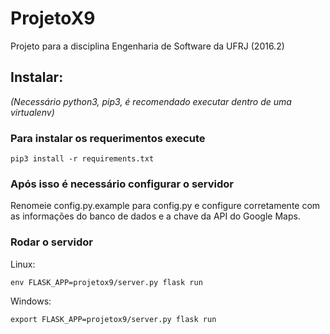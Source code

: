 # ProjetoX9
Projeto para a disciplina Engenharia de Software da UFRJ (2016.2)

## Instalar: 
*(Necessário python3, pip3, é recomendado executar dentro de uma virtualenv)*

### Para instalar os requerimentos execute 

`pip3 install -r requirements.txt`

### Após isso é necessário configurar o servidor
Renomeie config.py.example para config.py e configure corretamente com as informações do banco de dados e a chave da API do Google Maps.

### Rodar o servidor
Linux:

`env FLASK_APP=projetox9/server.py flask run`
    
Windows:

`export FLASK_APP=projetox9/server.py flask run`
